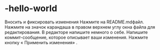 # -hello-world




Вносить и фиксировать изменения
Нажмите на README.mdфайл.
Нажмите на  значок карандаша в правом верхнем углу окна файла для редактирования.
В редакторе напишите немного о себе.
Напишите коммит-сообщение, которое описывает ваши изменения.
Нажмите кнопку « Применить изменения» .

